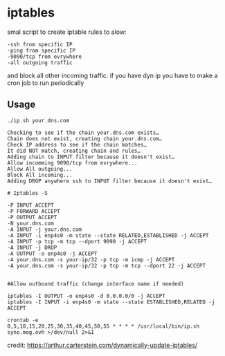 # iptables

smal script to create iptable rules to alow:
```
-ssh from specific IP
-ping from specific IP 
-9090/tcp from evrywhere
-all outgoing traffic
````

and block all other incoming traffic.
if you have dyn ip you have to make a cron job to run periodically

## Usage

```
./ip.sh your.dns.com

Checking to see if the chain your.dns.com exists…
Chain does not exist, creating chain your.dns.com…
Check IP address to see if the chain matches…
It did NOT match, creating chain and rules…
Adding chain to INPUT filter because it doesn't exist…
Allow incomming 9090/tcp from evrywhere...
Allow All outgoing...
Block All incoming...
Adding DROP anywhere ssh to INPUT filter because it doesn't exist…

# Iptables -S

-P INPUT ACCEPT
-P FORWARD ACCEPT
-P OUTPUT ACCEPT
-N your.dns.com
-A INPUT -j your.dns.com
-A INPUT -i enp4s0 -m state --state RELATED,ESTABLISHED -j ACCEPT
-A INPUT -p tcp -m tcp --dport 9090 -j ACCEPT
-A INPUT -j DROP
-A OUTPUT -o enp4s0 -j ACCEPT
-A your.dns.com -s your-ip/32 -p tcp -m icmp -j ACCEPT
-A your.dns.com -s your-ip/32 -p tcp -m tcp --dport 22 -j ACCEPT


#Allow outbound traffic (change interface name if needed)

iptables -I OUTPUT -o enp4s0 -d 0.0.0.0/0 -j ACCEPT
iptables -I INPUT -i enp4s0 -m state --state ESTABLISHED,RELATED -j ACCEPT

crontab -e
0,5,10,15,20,25,30,35,40,45,50,55 * * * * /usr/local/bin/ip.sh syno.mog.ovh >/dev/null 2>&1

```

credit: https://arthur.carterstein.com/dynamically-update-iptables/



